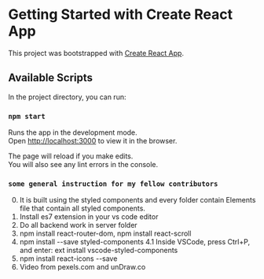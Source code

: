 # Getting Started with Create React App

This project was bootstrapped with [Create React App](https://github.com/facebook/create-react-app).

## Available Scripts

In the project directory, you can run:

### `npm start`

Runs the app in the development mode.\
Open [http://localhost:3000](http://localhost:3000) to view it in the browser.

The page will reload if you make edits.\
You will also see any lint errors in the console.


### `some general instruction for my fellow contributors` 

0. It is built using the styled components and every folder contain Elements file that contain all styled components.
1. Install es7 extension in your vs code editor
2. Do all backend work in server folder
3. npm install react-router-dom, npm install react-scroll
4. npm install --save styled-components
4.1 Inside VSCode, press Ctrl+P, and enter: ext install vscode-styled-components
5. npm install react-icons --save
6. Video from pexels.com and unDraw.co